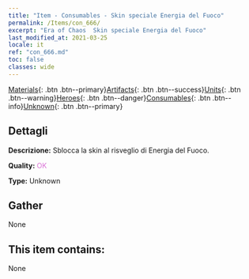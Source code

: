 ```yaml
---
title: "Item - Consumables - Skin speciale Energia del Fuoco"
permalink: /Items/con_666/
excerpt: "Era of Chaos  Skin speciale Energia del Fuoco"
last_modified_at: 2021-03-25
locale: it
ref: "con_666.md"
toc: false
classes: wide
---
```

 [Materials](/it/Items/){: .btn .btn--primary}[Artifacts](/it/Items/Artifacts/){: .btn .btn--success}[Units](/it/Items/Units/){: .btn .btn--warning}[Heroes](/it/Items/Heroes/){: .btn .btn--danger}[Consumables](/it/Items/Consumables/){: .btn .btn--info}[Unknown](/it/Items/Unknown/){: .btn .btn--primary}

## Dettagli
 **Descrizione:** Sblocca la skin al risveglio di Energia del Fuoco.

 **Quality:** <span style="color: #DA70D6">OK</span>

 **Type:** Unknown

## Gather

  None

## This item contains:

  None

